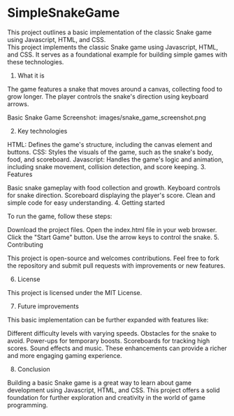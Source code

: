# SimpleSnakeGame
This project outlines a basic implementation of the classic Snake game using Javascript, HTML, and CSS.  
This project implements the classic Snake game using Javascript, HTML, and CSS. It serves as a foundational example for building simple games with these technologies.

1. What it is

The game features a snake that moves around a canvas, collecting food to grow longer. The player controls the snake's direction using keyboard arrows.

Basic Snake Game Screenshot: images/snake_game_screenshot.png

2. Key technologies

HTML: Defines the game's structure, including the canvas element and buttons.
CSS: Styles the visuals of the game, such as the snake's body, food, and scoreboard.
Javascript: Handles the game's logic and animation, including snake movement, collision detection, and score keeping.
3. Features

Basic snake gameplay with food collection and growth.
Keyboard controls for snake direction.
Scoreboard displaying the player's score.
Clean and simple code for easy understanding.
4. Getting started

To run the game, follow these steps:

Download the project files.
Open the index.html file in your web browser.
Click the "Start Game" button.
Use the arrow keys to control the snake.
5. Contributing

This project is open-source and welcomes contributions. Feel free to fork the repository and submit pull requests with improvements or new features.

6. License

This project is licensed under the MIT License.

7. Future improvements

This basic implementation can be further expanded with features like:

Different difficulty levels with varying speeds.
Obstacles for the snake to avoid.
Power-ups for temporary boosts.
Scoreboards for tracking high scores.
Sound effects and music.
These enhancements can provide a richer and more engaging gaming experience.

8. Conclusion

Building a basic Snake game is a great way to learn about game development using Javascript, HTML, and CSS. This project offers a solid foundation for further exploration and creativity in the world of game programming.

